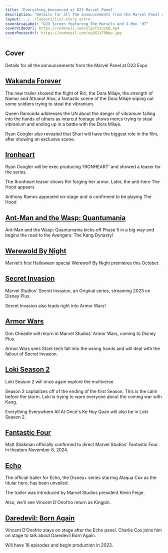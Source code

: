 ```yaml
---
title: 'Everything Announced at D23 Marvel Panel'
description: "Details for all the announcements from the Marvel Panel at D23 Expo"
layout: ../../layouts/list-story.astro
coverAriaLabel: "D23 Screen featuring The Marvels and X-Men '97"
coverVideoUrl: https://vumbnail.com/olgztt2oz8Q.mp4
coverPosterUrl: https://vumbnail.com/oy0G2jT8Nqo.jpg
---
```



## Cover

Details for all the announcements from the Marvel Panel at D23 Expo


## [Wakanda Forever](https://marvelorder.com/en/black-panther-wakanda-forever-505642/)
The new trailer showed the flight of Riri, the Dora Milaje, the strength of Namor and Attuma! Also, a fantastic scene of the Dora Milaje wiping out some soldiers trying to steal the vibranium. 

Queen Ramonda addresses the UN about the danger of vibranium falling into the hands of others as intercut footage shows mercs trying to steal vibranium and ending up in a battle with the Dora Milaje.

Ryan Coogler also revealed that Shuri will have the biggest role in the film, after showing an exclusive scene. 




## [Ironheart](https://marvelorder.com/en/ironheart-114471/)


Ryan Coogler will be exec producing ‘IRONHEART’ and showed a teaser for the series. 

The #ronheart teaser shows Riri forging her armor. Later, the anti-hero The Hood appears

Anthony Ramos appeared on-stage and is confirmed to be playing The Hood




## [Ant-Man and the Wasp: Quantumania](https://marvelorder.com/en/ant-man-and-the-wasp-quantumania-640146/)

Ant-Man and the Wasp: Quantumania kicks off Phase 5 in a big way and begins the road to the Avengers: The Kang Dynasty!



## [Werewold By Night](https://marvelorder.com/en/werewolf-by-night-894205/)

Marvel’s first Halloween special Werewolf By Night premieres this October. 




## [Secret Invasion](https://marvelorder.com/en/secret-invasion-114472/)

Marvel Studios' Secret Invasion, an Original series, streaming 2023 on Disney Plus.

Secret Invasion also leads right into Armor Wars!




## [Armor Wars](https://marvelorder.com/en/armor-wars-114470/)

Don Cheadle will return in Marvel Studios’ Armor Wars, coming to Disney Plus.

Armor Wars sees Stark tech fall into the wrong hands and will deal with the fallout of Secret Invasion. 


## [Loki Season 2](https://marvelorder.com/en/loki-84958/)

Loki Season 2 will once again explore the multiverse. 

Season 2 capitalizes off of the ending of the first Season. This is the calm before the storm. Loki is trying to warn everyone about the coming war with Kang.

Everything Everywhere All At Once's Ke Huy Quan will also be in Loki Season 2.



## [Fantastic Four](https://marvelorder.com/en/fantastic-four-617126/)

Matt Shakman officially confirmed to direct Marvel Studios’ Fantastic Four. In theaters November 8, 2024.




## [Echo](https://marvelorder.com/en/echo-122226/)

The official trailer for Echo, the Disney+ series starring Alaqua Cox as the titular hero, has been unveiled. 

The trailer was introduced by Marvel Studios president Kevin Feige. 

Also, we'll see Vincent D'Onofrio return as Kingpin. 



## [Daredevil: Born Again](https://marvelorder.com/en/daredevil-born-again-202555/)

Vincent D’Onofrio stays on stage after the Echo panel. Charlie Cox joins him on stage to talk about Daredevil Born Again. 

Will have 18 episodes and begin production in 2023.


